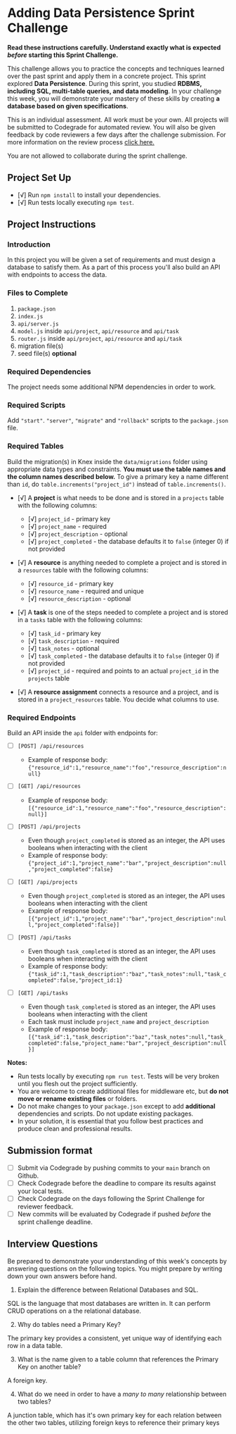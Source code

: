 # Adding Data Persistence Sprint Challenge

**Read these instructions carefully. Understand exactly what is expected _before_ starting this Sprint Challenge.**

This challenge allows you to practice the concepts and techniques learned over the past sprint and apply them in a concrete project. This sprint explored **Data Persistence**. During this sprint, you studied **RDBMS, including SQL, multi-table queries, and data modeling**. In your challenge this week, you will demonstrate your mastery of these skills by creating **a database based on given specifications**.

This is an individual assessment. All work must be your own. All projects will be submitted to Codegrade for automated review. You will also be given feedback by code reviewers a few days after the challenge submission. For more information on the review process [click here.](https://www.notion.so/lambdaschool/How-to-View-Feedback-in-CodeGrade-c5147cee220c4044a25de28bcb6bb54a)

You are not allowed to collaborate during the sprint challenge.

## Project Set Up

- [√] Run `npm install` to install your dependencies.
- [√] Run tests locally executing `npm test`.

## Project Instructions

### Introduction

In this project you will be given a set of requirements and must design a database to satisfy them. As a part of this process you'll also build an API with endpoints to access the data.

### Files to Complete

1. `package.json`
2. `index.js`
3. `api/server.js`
4. `model.js` inside `api/project`, `api/resource` and `api/task`
5. `router.js` inside `api/project`, `api/resource` and `api/task`
6. migration file(s)
7. seed file(s) **optional**

### Required Dependencies

The project needs some additional NPM dependencies in order to work.

### Required Scripts

Add `"start"`. `"server"`, `"migrate"` and `"rollback"` scripts to the `package.json` file.

### Required Tables

Build the migration(s) in Knex inside the `data/migrations` folder using appropriate data types and constraints. **You must use the table names and the column names described below.** To give a primary key a name different than `id`, do `table.increments("project_id")` instead of `table.increments()`.

- [√] A **project** is what needs to be done and is stored in a `projects` table with the following columns:

  - [√] `project_id` - primary key
  - [√] `project_name` - required
  - [√] `project_description` - optional
  - [√] `project_completed` - the database defaults it to `false` (integer 0) if not provided

- [√] A **resource** is anything needed to complete a project and is stored in a `resources` table with the following columns:

  - [√] `resource_id` - primary key
  - [√] `resource_name` - required and unique
  - [√] `resource_description` - optional

- [√] A **task** is one of the steps needed to complete a project and is stored in a `tasks` table with the following columns:

  - [√] `task_id` - primary key
  - [√] `task_description` - required
  - [√] `task_notes` - optional
  - [√] `task_completed` - the database defaults it to `false` (integer 0) if not provided
  - [√] `project_id` - required and points to an actual `project_id` in the `projects` table

- [√] A **resource assignment** connects a resource and a project, and is stored in a `project_resources` table. You decide what columns to use.

### Required Endpoints

Build an API inside the `api` folder with endpoints for:

- [ ] `[POST] /api/resources`

  - Example of response body: `{"resource_id":1,"resource_name":"foo","resource_description":null}`

- [ ] `[GET] /api/resources`

  - Example of response body: `[{"resource_id":1,"resource_name":"foo","resource_description":null}]`

- [ ] `[POST] /api/projects`

  - Even though `project_completed` is stored as an integer, the API uses booleans when interacting with the client
  - Example of response body: `{"project_id":1,"project_name":"bar","project_description":null,"project_completed":false}`

- [ ] `[GET] /api/projects`

  - Even though `project_completed` is stored as an integer, the API uses booleans when interacting with the client
  - Example of response body: `[{"project_id":1,"project_name":"bar","project_description":null,"project_completed":false}]`

- [ ] `[POST] /api/tasks`

  - Even though `task_completed` is stored as an integer, the API uses booleans when interacting with the client
  - Example of response body: `{"task_id":1,"task_description":"baz","task_notes":null,"task_completed":false,"project_id:1}`

- [ ] `[GET] /api/tasks`
  - Even though `task_completed` is stored as an integer, the API uses booleans when interacting with the client
  - Each task must include `project_name` and `project_description`
  - Example of response body: `[{"task_id":1,"task_description":"baz","task_notes":null,"task_completed":false,"project_name:"bar","project_description":null}]`

**Notes:**

- Run tests locally by executing `npm run test`. Tests will be very broken until you flesh out the project sufficiently.
- You are welcome to create additional files for middleware etc, but **do not move or rename existing files** or folders.
- Do not make changes to your `package.json` except to add **additional** dependencies and scripts. Do not update existing packages.
- In your solution, it is essential that you follow best practices and produce clean and professional results.

## Submission format

- [ ] Submit via Codegrade by pushing commits to your `main` branch on Github.
- [ ] Check Codegrade before the deadline to compare its results against your local tests.
- [ ] Check Codegrade on the days following the Sprint Challenge for reviewer feedback.
- [ ] New commits will be evaluated by Codegrade if pushed _before_ the sprint challenge deadline.

## Interview Questions

Be prepared to demonstrate your understanding of this week's concepts by answering questions on the following topics. You might prepare by writing down your own answers before hand.

1. Explain the difference between Relational Databases and SQL.

SQL is the language that most databases are written in. It can perform CRUD operations on a the relational database.

2. Why do tables need a Primary Key?

The primary key provides a consistent, yet unique way of identifying each row in a data table.

3. What is the name given to a table column that references the Primary Key on another table?

A foreign key.

4. What do we need in order to have a _many to many_ relationship between two tables?

A junction table, which has it's own primary key for each relation between the other two tables, utilizing foreign keys to reference their primary keys
